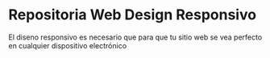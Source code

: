 <h1>Repositoria Web Design Responsivo</h1>
<p> El diseno responsivo es necesario que para que tu sitio web se vea perfecto en cualquier dispositivo electrónico</p>